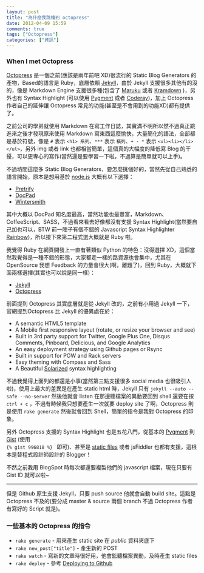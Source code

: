 ```yaml
---
layout: post
title: "為什麼我跳槽到 octopress"
date: 2012-04-09 15:59
comments: true
tags: ["Octopress"]
categories: ["資訊"]
---
```


### When I met Octopress
[Octopress](http://octopress.org) 是一個之前(應該是兩年前吧 XD)很流行的 Static Blog Generators 的產物，Based的語言是 Ruby，底層依賴 [Jekyll](https://github.com/mojombo/jekyll)，由於 Jekyll 支援很多其他有的沒的，像是 Markdown Engine 支援很多種(包含了 [Maruku](http://maruku.rubyforge.org) 或者 [Kramdown](http://kramdown.rubyforge.org) )，另外也有 Syntax Highlight (可以使用 [Pygment](http://pygments.org) 或者 [Coderay](http://coderay.rubychan.de))，加上 Octopress 作者自己的延伸讓 Octopress 常見的功能(甚至是不會用到的功能XD)都有提供了。

之前公司的學弟就使用 Markdown 在寫工作日誌，其實滿不明所以然<!--more-->不過真正跳進來之後才發現原來使用 Markdown 寫東西這麼愉快，大量簡化的語法，全部都是基於符號，像是 `` # `` 表示 `` <h1> 系列 ``、`` *** `` 表示 `` 橫列 ``、`` + - * `` 表示 `` <ul><li></li></ul> ``，另外 img 或者 link 也都相當簡單，這個真的大幅度的降低寫 Blog 的干擾，可以更專心的寫作(當然還是要學習一下啦，不過算是簡單就可以上手)。

不過坊間這麼多 Static Blog Generators，要怎麼挑個好的，當然先從自己熟悉的語言開始，原本是想用基於 [node.js](http://nodejs.org) 大概有以下選擇：

+ [Pretrify](https://github.com/caolan/petrify)
+ [DocPad](https://github.com/bevry/docpad)
+ [Wintersmith](https://github.com/jnordberg/wintersmith)

其中大概以 DocPad 知名度最高，當然功能也最豐富，Markdown、CoffeeScript、SASS，不過看來看去好像都沒有支援 Syntax Highlight(當然要自己加也可以，BTW 前一陣子有個不錯的 Javascript Syntax Highlighter [Rainbow](http://craig.is/making/rainbows))，所以接下來第二程式選大概就是 Ruby 啦。

我覺得 Ruby 在網頁開發上一直有著類似 Python 的特色：沒得選擇 XD，這個當然我覺得是一種不錯的形態，大家都走一樣的路資源也會集中，尤其在 OpenSource 我想 Feedback 的力量會很大(啊，離題了)，回到 Ruby，大概就下面兩樣選擇(其實也可以說是同一樣)：

+ [Jekyll](http://jekyllrb.com/)
+ [Octopress](http://octopress.org)

前面提到 Octopress 其實底層就是從 Jekyll 改的，之前有小用過 Jekyll 一下，官網提到Octopress 比 Jekyll 的優異處在於：

+ A semantic HTML5 template
+ A Mobile first responsive layout (rotate, or resize your browser and see)
+ Built in 3rd party support for Twitter, Google Plus One, Disqus Comments, Pinboard, Delicious, and Google Analytics
+ An easy deployment strategy using Github pages or Rsync
+ Built in support for POW and Rack servers
+ Easy theming with Compass and Sass
+ A Beautiful [Solarized](http://ethanschoonover.com/solarized) syntax highlighting

不過我覺得上面列的都還是小事(當然第三點支援很多 social media 也很吸引人啦)，使用上最大的差異是在產生 static html 時，Jekyll 只有 `` jekyll --auto --safe --no-server `` 然後他就會 listen 在那邊聽檔案的異動要回到 shell 還要在按 `` ctrl + c `` ，不過有時候我只想要產生一次就要 deploy site 了啊，Octopress 則是使用 `` rake generate `` 然後就會回到 Shell，簡單的指令是我對 Octopress 的印象。

另外 Octopress 支援的 Syntax Highlight 也是五花八門，從基本的 [Pygment](http://octopress.org/docs/plugins/codeblock/) 到 [Gist](http://octopress.org/docs/plugins/gist-tag/) (使用 <code> &#123;&#37; gist 996818 &#37;&#125; </code>
即可)、甚至是 [static files](http://octopress.org/docs/plugins/include-code/) 或者 jsFiddler 也都有支援，這根本是替程式設計師設計的 Blogger！

不然之前我用 BlogSpot 時每次都還要複製他們的 javascript 檔案，現在只要有 Gist ID 就可以啦~

***

但是 Github 原生支援 Jekyll，只要 push source 他就會自動 build site。這點是 Octopress 不及的(要分成 master & source 兩個 branch 不過 Octopress 作者有寫好的 Script 就是)。

### 一些基本的 Octopress 的指令

+ `` rake generate `` - 用來產生 static site 在 *public* 資料夾底下
+ `` rake new_post["title"] `` - 產生新的 POST
+ `` rake watch `` - 寫新的文章時很好用，他會監聽檔案異動，及時產生 static files
+ `` rake deploy `` - 參考 [Deploying to Github](http://octopress.org/docs/deploying/github/)
